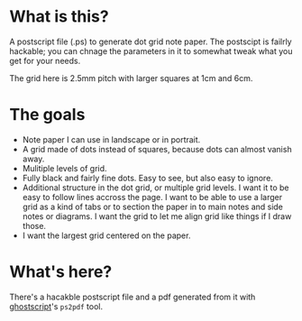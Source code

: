 # What is this?

A postscript file (.ps) to generate dot grid note paper. The postscipt is failrly hackable; you can chnage the parameters in it to somewhat tweak what you get for your needs.

The grid here is 2.5mm pitch with larger squares at 1cm and 6cm.

# The goals

* Note paper I can use in landscape or in portrait.
* A grid made of dots instead of squares, because dots can almost vanish away.
* Mulitiple levels of grid.
* Fully black and fairly fine dots. Easy to see, but also easy to ignore.
* Additional structure in the dot grid, or multiple grid levels. I want it to be easy to follow lines accross the page. I want to be able to use a larger grid as a kind of tabs or to section the paper in to main notes and side notes or diagrams. I want the grid to let me align grid like things if I draw those.
* I want the largest grid centered on the paper.

# What's here?

There's a hacakble postscript file and a pdf generated from it with [ghostscript](https://www.ghostscript.com)'s `ps2pdf` tool.
